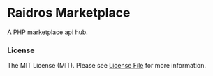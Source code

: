 # Raidros Marketplace

A PHP marketplace api hub.

### License

The MIT License (MIT). Please see [License File](LICENSE.md) for more information.

